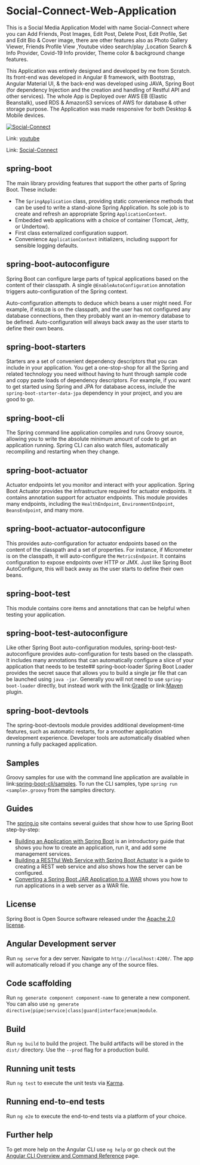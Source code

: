 # Social-Connect-Web-Application

This is a Social Media Application Model with name Social-Connect where you can Add Friends, Post Images, Edit Post, Delete Post, Edit Profile, Set and Edit Bio & Cover image, there are other features also as  Photo Gallery Viewer, Friends Profile View ,Youtube video search/play ,Location Search & Info Provider, Covid-19 Info provider, Theme color & background change features.

This Application was entirely designed and developed by me from Scratch. Its front-end was developed in Angular 8 framework, with Bootstrap, Angular Material UI, & the back-end was developed using JAVA, Spring Boot (for dependency Injection and the creation and handling of Restful API and other services). The whole App is Deployed over AWS EB (Elastic Beanstalk), used RDS & AmazonS3 services of AWS for database & other storage purpose. The Application was made responsive for both Desktop & Mobile devices.

[![Social-Connect](https://img.youtube.com/vi/AGWALp9dThs/maxresdefault.jpg)](https://www.youtube.com/watch?v=AGWALp9dThs)

Link: [youtube](https://www.youtube.com/watch?v=AGWALp9dThs)

Link: [Social-Connect](http://social-connect-webapp.s3-website.ap-south-1.amazonaws.com)

## spring-boot
The main library providing features that support the other parts of Spring Boot. These include:

* The `SpringApplication` class, providing static convenience methods that can be used to write a stand-alone Spring Application.
  Its sole job is to create and refresh an appropriate Spring `ApplicationContext`.
* Embedded web applications with a choice of container (Tomcat, Jetty, or Undertow).
* First class externalized configuration support.
* Convenience `ApplicationContext` initializers, including support for sensible logging defaults.



## spring-boot-autoconfigure
Spring Boot can configure large parts of typical applications based on the content of their classpath.
A single `@EnableAutoConfiguration` annotation triggers auto-configuration of the Spring context.

Auto-configuration attempts to deduce which beans a user might need. For example, if `HSQLDB` is on the classpath, and the user has not configured any database connections, then they probably want an in-memory database to be defined.
Auto-configuration will always back away as the user starts to define their own beans.


## spring-boot-starters
Starters are a set of convenient dependency descriptors that you can include in your application.
You get a one-stop-shop for all the Spring and related technology you need without having to hunt through sample code and copy paste loads of dependency descriptors.
For example, if you want to get started using Spring and JPA for database access, include the `spring-boot-starter-data-jpa` dependency in your project, and you are good to go.



## spring-boot-cli
The Spring command line application compiles and runs Groovy source, allowing you to write the absolute minimum amount of code to get an application running.
Spring CLI can also watch files, automatically recompiling and restarting when they change.



## spring-boot-actuator
Actuator endpoints let you monitor and interact with your application.
Spring Boot Actuator provides the infrastructure required for actuator endpoints.
It contains annotation support for actuator endpoints.
This module provides many endpoints, including the `HealthEndpoint`, `EnvironmentEndpoint`, `BeansEndpoint`, and many more.

## spring-boot-actuator-autoconfigure
This provides auto-configuration for actuator endpoints based on the content of the classpath and a set of properties.
For instance, if Micrometer is on the classpath, it will auto-configure the `MetricsEndpoint`.
It contains configuration to expose endpoints over HTTP or JMX.
Just like Spring Boot AutoConfigure, this will back away as the user starts to define their own beans.


## spring-boot-test
This module contains core items and annotations that can be helpful when testing your application.



## spring-boot-test-autoconfigure
Like other Spring Boot auto-configuration modules, spring-boot-test-autoconfigure provides auto-configuration for tests based on the classpath.
It includes many annotations that can automatically configure a slice of your application that needs to be teste## spring-boot-loader
Spring Boot Loader provides the secret sauce that allows you to build a single jar file that can be launched using `java -jar`.
Generally you will not need to use `spring-boot-loader` directly, but instead work with the link:[Gradle](spring-boot-project/spring-boot-tools/spring-boot-gradle-plugin) or link:[Maven](spring-boot-project/spring-boot-tools/spring-boot-maven-plugin) plugin.



## spring-boot-devtools
The spring-boot-devtools module provides additional development-time features, such as automatic restarts, for a smoother application development experience.
Developer tools are automatically disabled when running a fully packaged application.


## Samples
Groovy samples for use with the command line application are available in link:[spring-boot-cli/samples](spring-boot-project/spring-boot-cli/samples).
To run the CLI samples, type `spring run <sample>.groovy` from the samples directory.



## Guides
The [spring.io](https://spring.io/) site contains several guides that show how to use Spring Boot step-by-step:

* [Building an Application with Spring Boot](https://spring.io/guides/gs/spring-boot/) is an introductory guide that shows you how to create an application, run it, and add some management services.
* [Building a RESTful Web Service with Spring Boot Actuator](https://spring.io/guides/gs/actuator-service/) is a guide to creating a REST web service and also shows how the server can be configured.
* [Converting a Spring Boot JAR Application to a WAR](https://spring.io/guides/gs/convert-jar-to-war/) shows you how to run applications in a web server as a WAR file.

## License
Spring Boot is Open Source software released under the [Apache 2.0 license](https://www.apache.org/licenses/LICENSE-2.0.html).


## Angular Development server

Run `ng serve` for a dev server. Navigate to `http://localhost:4200/`. The app will automatically reload if you change any of the source files.

## Code scaffolding

Run `ng generate component component-name` to generate a new component. You can also use `ng generate directive|pipe|service|class|guard|interface|enum|module`.

## Build

Run `ng build` to build the project. The build artifacts will be stored in the `dist/` directory. Use the `--prod` flag for a production build.

## Running unit tests

Run `ng test` to execute the unit tests via [Karma](https://karma-runner.github.io).

## Running end-to-end tests

Run `ng e2e` to execute the end-to-end tests via a platform of your choice.

## Further help

To get more help on the Angular CLI use `ng help` or go check out the [Angular CLI Overview and Command Reference](https://angular.io/cli) page.
